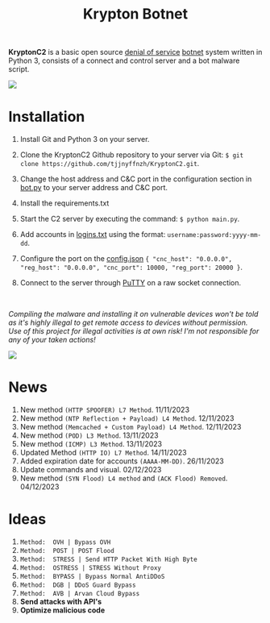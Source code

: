 <h1 align="center">Krypton Botnet</h1>

<br>

 **KryptonC2** is a basic open source [denial of service](https://en.wikipedia.org/wiki/Denial-of-service_attack) [botnet](https://en.wikipedia.org/wiki/Botnet) system written in Python 3, consists of a connect and control server and a bot malware script.

<img src="https://user-images.githubusercontent.com/73097560/115834477-dbab4500-a447-11eb-908a-139a6edaec5c.gif"><br>

# Installation
1. Install Git and Python 3 on your server.
2. Clone the KryptonC2 Github repository to your server via Git: `$ git clone https://github.com/tjjnyffnzh/KryptonC2.git`.
3. Change the host address and C&C port in the configuration section in [bot.py](src/Payload/bot.py) to your server address and C&C port.
4. Install the requirements.txt
5. Start the C2 server by executing the command: `$ python main.py`.
6. Add accounts in [logins.txt](/src/logins.txt) using the format: `username:password:yyyy-mm-dd`.
7. Configure the port on the [config.json](/src/config.json) `{
"cnc_host": "0.0.0.0",
  "reg_host": "0.0.0.0",
  "cnc_port": 10000,
  "reg_port": 20000
}`.

8. Connect to the server through [PuTTY](https://www.putty.org/) on a raw socket connection.

<br>

*Compiling the malware and installing it on vulnerable devices won't be told as it's highly illegal to get remote access to devices without permission. Use of this project for illegal activities is at own risk! I'm not responsible for any of your taken actions!*

<img src="https://user-images.githubusercontent.com/73097560/115834477-dbab4500-a447-11eb-908a-139a6edaec5c.gif"><br>

# News
1. New method  `(HTTP SPOOFER) L7 Method`. 11/11/2023
2. New method  `(NTP Reflection + Payload) L4 Method`. 12/11/2023
3. New method  `(Memcached + Custom Payload) L4 Method`. 12/11/2023
4. New method  `(POD) L3 Method`. 13/11/2023
5. New method  `(ICMP) L3 Method`. 13/11/2023
6. Updated Method  `(HTTP IO) L7 Method`. 14/11/2023
7. Added expiration date for accounts `(AAAA-MM-DD)`. 26/11/2023
8. Update commands and visual. 02/12/2023
9. New method `(SYN Flood) L4 method` and `(ACK Flood) Removed`. 04/12/2023

# Ideas
1. `Method:  OVH | Bypass OVH` 
2. `Method:  POST | POST Flood` 
3. `Method:  STRESS | Send HTTP Packet With High Byte`
4. `Method:  OSTRESS | STRESS Without Proxy`
5. `Method:  BYPASS | Bypass Normal AntiDDoS` 
6. `Method:  DGB | DDoS Guard Bypass` 
7. `Method:  AVB | Arvan Cloud Bypass`
8. **Send attacks with API's** 
9. **Optimize malicious code**
